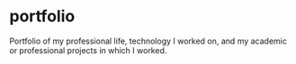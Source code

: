 # portfolio
Portfolio of my professional life, technology I worked on, and my academic or professional projects in which I worked.
